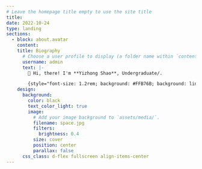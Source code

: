 ```yaml
---
# Leave the homepage title empty to use the site title
title:
date: 2022-10-24
type: landing
sections:
  - block: about.avatar
    content:
    title: Biography
      # Choose a user profile to display (a folder name within `content/authors/`)
      username: admin
      text: |-
        👋 Hi, there! I'm **Yizhong Shao**, Undergraduate/.

        {style="font-size: 1.2rem; background: #FFB76B; background: linear-gradient(to right, #FFB76B 0%, #FFA73D 30%, #FF7C00 60%, #FF7F04 100%); -webkit-background-clip: text; -webkit-text-fill-color: transparent;"}
    design:
      background:
        color: black
        text_color_light: true
        image:
          # Add your image background to `assets/media/`.
          filename: space.jpg
          filters:
            brightness: 0.4
          size: cover
          position: center
          parallax: false
      css_class: d-flex fullscreen align-items-center
---
```

